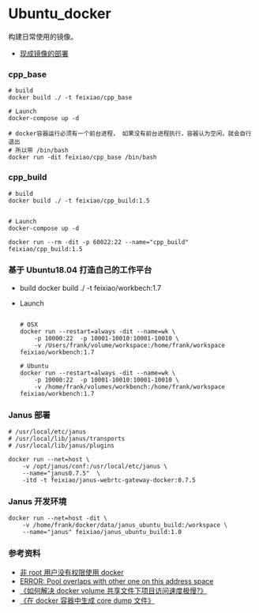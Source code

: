 # Ubuntu_docker

构建日常使用的镜像。

- [现成镜像的部署](https://github.com/feixiao/shell/tree/master/docker)

### cpp_base

```shell
# build
docker build ./ -t feixiao/cpp_base

# Launch
docker-compose up -d

# docker容器运行必须有一个前台进程， 如果没有前台进程执行，容器认为空闲，就会自行退出
# 所以带 /bin/bash
docker run -dit feixiao/cpp_base /bin/bash
```

### cpp_build

```shell
# build
docker build ./ -t feixiao/cpp_build:1.5


# Launch
docker-compose up -d

docker run --rm -dit -p 60022:22 --name="cpp_build" feixiao/cpp_build:1.5

```

### 基于 Ubuntu18.04 打造自己的工作平台

- build
  docker build ./ -t feixiao/workbech:1.7

- Launch

  ```shell

  # OSX
  docker run --restart=always -dit --name=wk \
      -p 10000:22  -p 10001-10010:10001-10010 \
      -v /Users/frank/volume/workspace:/home/frank/workspace feixiao/workbench:1.7

  # Ubuntu
  docker run --restart=always -dit --name=wk \
      -p 10000:22  -p 10001-10010:10001-10010 \
      -v /home/frank/volumes/workbench:/home/frank/workspace feixiao/workbench:1.7
  ```

### Janus 部署

    # /usr/local/etc/janus
    # /usr/local/lib/janus/transports
    # /usr/local/lib/janus/plugins

    docker run --net=host \
        -v /opt/janus/conf:/usr/local/etc/janus \
        --name="janus0.7.5"  \
        -itd -t feixiao/janus-webrtc-gateway-docker:0.7.5

### Janus 开发环境

    docker run --net=host -dit \
        -v /home/frank/docker/data/janus_ubuntu_build:/workspace \
        --name="janus" feixiao/janus_ubuntu_build:1.0

### 参考资料

- [非 root 用户没有权限使用 docker](https://blog.csdn.net/ken1583096683/article/details/82813111)
- [ERROR: Pool overlaps with other one on this address space](http://zizhixiaoshe.com/article/21.html)
- [《如何解决 docker volume 共享文件下项目访问速度极慢?》](https://segmentfault.com/q/1010000011417846)
- [《在 docker 容器中生成 core dump 文件》](https://blog.csdn.net/u013774469/article/details/82427546)
